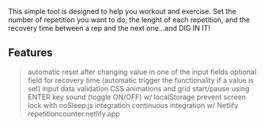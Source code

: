 This simple tool is designed to help you workout and exercise.
Set the number of repetition you want to do, the lenght of each repetition, and the recovery time between a rep and the next one...and DIG IN IT!

## Features
> automatic reset after changing value in one of the input fields
> optional field for recovery time (automatic trigger the functionality if a value is set)
> input data validation
> CSS animations and grid
> start/pause using ENTER key
> sound (toggle ON/OFF) w/ localStorage
> prevent screen lock with noSleep.js integration
> continuous integration w/ Netlify repetitioncounter.netlify.app
